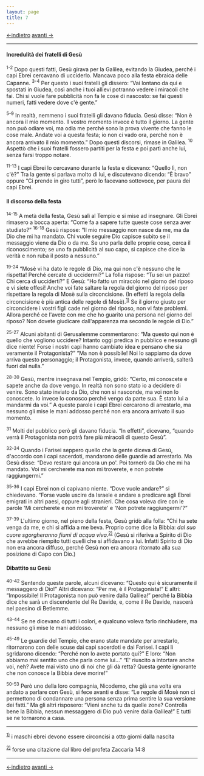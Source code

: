 ```yaml
---
layout: page
title: 7
---
```

[<-indietro](gv06.html) [avanti ->](gv08.html)

--------------------------------
#### Incredulità dei fratelli di Gesù

<sup>1-2</sup> Dopo questi fatti, Gesù girava per la Galilea, evitando la
Giudea, perché i capi Ebrei cercavano di ucciderlo. Mancava
poco alla festa ebraica delle Capanne. <sup>3-4</sup> Per questo i suoi
fratelli gli dissero: “Vai lontano da qui e spostati in Giudea, così
anche i tuoi allievi potranno vedere i miracoli che fai. Chi si vuole
fare pubblicità non fa le cose di nascosto: se fai questi numeri, fatti
vedere dove c'è gente.”

<sup>5-9</sup> In realtà, nemmeno i suoi fratelli gli davano fiducia.
Gesù disse: “Non è ancora il mio momento. Il vostro momento invece è
tutto il giorno. La gente non può odiare voi, ma odia me perché sono la
prova vivente che fanno le cose male. Andate voi a questa festa; io non
ci vado ora, perché non è ancora arrivato il mio momento.” Dopo questi
discorsi, rimase in Galilea. <sup>10</sup> Aspettò che i suoi fratelli
fossero partiti per la festa e poi partì anche lui, senza farsi troppo
notare.

<sup>11-13</sup> I capi Ebrei lo cercavano durante la festa e dicevano:
“Quello lì, non c'è?” Tra la gente si parlava molto di lui, e
discutevano dicendo: “È bravo” oppure “Ci prende in giro tutti”, però lo
facevano sottovoce, per paura dei capi Ebrei.

#### Il discorso della festa

<sup>14-15</sup> A metà della festa, Gesù salì al Tempio e si mise ad
insegnare. Gli Ebrei rimasero a bocca aperta: “Come fa a sapere tutte
queste cose senza aver studiato?” <sup>16-18</sup> Gesù rispose: “Il mio
messaggio non nasce da me, ma da Dio che mi ha mandato. Chi vuole
seguire Dio capisce subito se il messaggio viene da Dio o da me. Se uno
parla delle proprie cose, cerca il riconoscimento; se uno fa pubblicità
al suo capo, si capisce che dice la verità e non ruba il posto a
nessuno.”

<sup>19-24</sup> “Mosè vi ha dato le regole di Dio, ma qui non c'è
nessuno che le rispetta! Perché cercate di uccidermi?” La folla rispose:
“Tu sei un pazzo! Chi cerca di ucciderti?” E Gesù: “Ho fatto un miracolo
nel giorno del riposo e vi siete offesi! Anche voi fate saltare la
regola del giorno del riposo per rispettare la regola di Mosè sulla
circoncisione. (In effetti la regola della circoncisione è più antica
delle regole di
Mosè).<sup><a href="#fn__1" id="fnt__1" class="fn_top">1)</a></sup> Se
il giorno giusto per circoncidere i vostri figli cade nel giorno del
riposo, non vi fate problemi. Allora perché ce l'avete con me che ho
guarito una persona nel giorno del riposo? Non dovete giudicare
dall'apparenza ma secondo le regole di Dio.”

<sup>25-27</sup> Alcuni abitanti di Gerusalemme commentarono: “Ma questo
qui non è quello che vogliono uccidere? Intanto oggi predica in pubblico
e nessuno gli dice niente! Forse i nostri capi hanno cambiato idea e
pensano che sia veramente il Protagonista?” “Ma non è possibile! Noi lo
sappiamo da dove arriva questo personaggio; il Protagonista, invece,
quando arriverà, salterà fuori dal nulla.”

<sup>28-30</sup> Gesù, mentre insegnava nel Tempio, gridò: “Certo, mi
conoscete e sapete anche da dove vengo. In realtà non sono stato io a
decidere di venire. Sono stato inviato da Dio, che non si nasconde, ma
voi non lo conoscete. Io invece lo conosco perché vengo da parte sua. È
stato lui a mandarmi da voi.” A queste parole i capi Ebrei cercarono di
arrestarlo, ma nessuno gli mise le mani addosso perché non era ancora
arrivato il suo momento.

<sup>31</sup> Molti del pubblico però gli davano fiducia. “In effetti”,
dicevano, “quando verrà il Protagonista non potrà fare più miracoli di
questo Gesù”.

<sup>32-34</sup> Quando i Farisei seppero quello che la gente diceva di
Gesù, d'accordo con i capi sacerdoti, mandarono delle guardie ad
arrestarlo. Ma Gesù disse: “Devo restare qui ancora un po'. Poi tornerò
da Dio che mi ha mandato. Voi mi cercherete ma non mi troverete, e non
potrete raggiungermi.”

<sup>35-36</sup> I capi Ebrei non ci capivano niente. “Dove vuole
andare?” si chiedevano. “Forse vuole uscire da Israele e andare a
predicare agli Ebrei emigrati in altri paesi, oppure agli stranieri. Che
cosa voleva dire con le parole 'Mi cercherete e non mi troverete' e 'Non
potrete raggiungermi'?”

<sup>37-39</sup> L'ultimo giorno, nel pieno della festa, Gesù gridò alla
folla: “Chi ha sete venga da me, e chi si affida a me beva. Proprio come
dice la Bibbia: *dal suo cuore sgorgheranno fiumi di acqua
viva*.<sup><a href="#fn__2" id="fnt__2" class="fn_top">2)</a></sup>
(Gesù si riferiva a Spirito di Dio che avrebbe riempito tutti quelli che
si affidavano a lui. Infatti Spirito di Dio non era ancora diffuso,
perché Gesù non era ancora ritornato alla sua posizione di Capo con
Dio.)

#### Dibattito su Gesù

<sup>40-42</sup> Sentendo queste parole, alcuni dicevano: “Questo qui è
sicuramente il messaggero di Dio!” Altri dicevano: “Per me, è il
Protagonista!” E altri: “Impossibile! Il Protagonista non può venire
dalla Galilea!” perché la Bibbia dice che sarà un discendente del Re
Davide, e, come il Re Davide, nascerà nel paesino di Betlemme.

<sup>43-44</sup> Se ne dicevano di tutti i colori, e qualcuno voleva
farlo rinchiudere, ma nessuno gli mise le mani addosso.

<sup>45-49</sup> Le guardie del Tempio, che erano state mandate per
arrestarlo, ritornarono con delle scuse dai capi sacerdoti e dai
Farisei. I capi li sgridarono dicendo: “Perché non lo avete portato
qui?” E loro: “Non abbiamo mai sentito uno che parla come lui…” “E'
riuscito a intortare anche voi, neh? Avete mai visto uno di noi che gli
dà retta? Questa gente ignorante che non conosce la Bibbia deve morire!”

<sup>50-53</sup> Però uno della loro compagnia, Nicodemo, che già una
volta era andato a parlare con Gesù, si fece avanti e disse: “Le regole
di Mosè non ci permettono di condannare una persona senza prima sentire
la sua versione dei fatti.” Ma gli altri risposero: “Vieni anche tu da
quelle zone? Controlla bene la Bibbia, nessun messaggero di Dio può
venire dalla Galilea!” E tutti se ne tornarono a casa.

----------------------------------------------------
<sup><a href="#fnt__1" id="fn__1" class="fn_bot">1)</a></sup>
i maschi ebrei devono essere circoncisi a otto giorni dalla nascita

<sup><a href="#fnt__2" id="fn__2" class="fn_bot">2)</a></sup>
forse una citazione dal libro del profeta Zaccaria 14:8

----------------------------------------------------
[<-indietro](gv06.html) [avanti ->](gv08.html)
